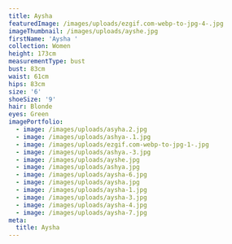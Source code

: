 ```yaml
---
title: Aysha
featuredImage: /images/uploads/ezgif.com-webp-to-jpg-4-.jpg
imageThumbnail: /images/uploads/ayshe.jpg
firstName: 'Aysha '
collection: Women
height: 173cm
measurementType: bust
bust: 83cm
waist: 61cm
hips: 83cm
size: '6'
shoeSize: '9'
hair: Blonde
eyes: Green
imagePortfolio:
  - image: /images/uploads/asyha.2.jpg
  - image: /images/uploads/ashya-.1.jpg
  - image: /images/uploads/ezgif.com-webp-to-jpg-1-.jpg
  - image: /images/uploads/ashya.-3.jpg
  - image: /images/uploads/ayshe.jpg
  - image: /images/uploads/ashya.jpg
  - image: /images/uploads/aysha-6.jpg
  - image: /images/uploads/aysha.jpg
  - image: /images/uploads/aysha-1.jpg
  - image: /images/uploads/aysha-3.jpg
  - image: /images/uploads/aysha-4.jpg
  - image: /images/uploads/aysha-7.jpg
meta:
  title: Aysha
---
```


